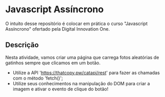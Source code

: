 # Javascript Assíncrono

O intuito desse repositório é colocar em prática o curso "Javascript Assíncrono" ofertado pela Digital Innovation One.

## Descrição

Nesta atividade, vamos criar uma página que carrega fotos aleatórias de gatinhos sempre que clicamos em um botão.

- Utilize a API 'https://thatcopy.pw/catapi/rest' para fazer as chamadas com o método 'fetch()';
- Utilize seus conhecimentos na manipulação do DOM para criar a imagem e ativar o evento de clique do botão!